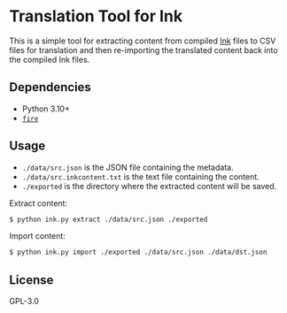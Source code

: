 # Translation Tool for Ink

This is a simple tool for extracting content from compiled [Ink](https://www.inklestudios.com/ink/) files to CSV files for translation and then re-importing the translated content back into the compiled Ink files.

## Dependencies

- Python 3.10+
- [`fire`](https://github.com/google/python-fire)

## Usage

- `./data/src.json` is the JSON file containing the metadata.
- `./data/src.inkcontent.txt` is the text file containing the content.
- `./exported` is the directory where the extracted content will be saved.

Extract content:
```bash
$ python ink.py extract ./data/src.json ./exported
```

Import content:
```bash
$ python ink.py import ./exported ./data/src.json ./data/dst.json
```

## License

GPL-3.0